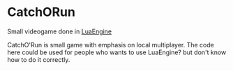 # CatchORun
Small videogame done in [LuaEngine](https://github.com/Enter1he/Lua-Engine)

CatchO'Run is small game with emphasis on local multiplayer. The code here could be used for people who wants to use LuaEngine? but don't know how to do it correctly.
